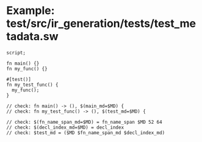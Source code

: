 # Example: test/src/ir_generation/tests/test_metadata.sw

```sway
script;

fn main() {}
fn my_func() {}

#[test()]
fn my_test_func() {
  my_func();
}

// check: fn main() -> (), $(main_md=$MD) {
// check: fn my_test_func() -> (), $(test_md=$MD) {

// check: $(fn_name_span_md=$MD) = fn_name_span $MD 52 64
// check: $(decl_index_md=$MD) = decl_index
// check: $test_md = ($MD $fn_name_span_md $decl_index_md)

```
